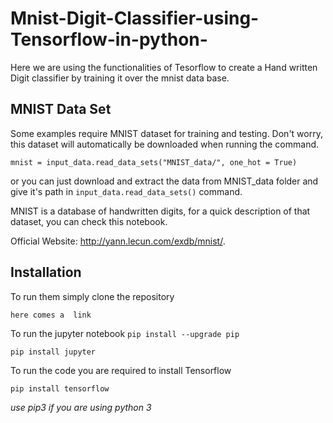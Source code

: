 # Mnist-Digit-Classifier-using-Tensorflow-in-python-
Here we are using the functionalities of Tesorflow to create a Hand written Digit classifier by training it over the mnist data base.

## MNIST Data Set
Some examples require MNIST dataset for training and testing. Don't worry, this dataset will automatically be downloaded when running the command. 

`mnist = input_data.read_data_sets("MNIST_data/", one_hot = True)`

or you can just download and extract the data from MNIST_data folder and give it's path in `input_data.read_data_sets()` command.

MNIST is a database of handwritten digits, for a quick description of that dataset, you can check this notebook.

Official Website: http://yann.lecun.com/exdb/mnist/.

## Installation
To run them simply clone the repository 

`here comes a  link`

To run the jupyter notebook
`pip install --upgrade pip`

`pip install jupyter`

To run the code you are required to install Tensorflow

`pip install tensorflow`

_use pip3 if you are using python 3_

